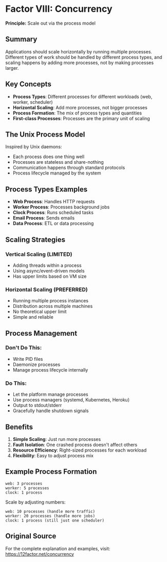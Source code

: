# Factor VIII: Concurrency

**Principle:** Scale out via the process model

## Summary

Applications should scale horizontally by running multiple processes. Different types of work should be handled by different process types, and scaling happens by adding more processes, not by making processes larger.

## Key Concepts

- **Process Types**: Different processes for different workloads (web, worker, scheduler)
- **Horizontal Scaling**: Add more processes, not bigger processes
- **Process Formation**: The mix of process types and quantities
- **First-class Processes**: Processes are the primary unit of scaling

## The Unix Process Model

Inspired by Unix daemons:
- Each process does one thing well
- Processes are stateless and share-nothing
- Communication happens through standard protocols
- Process lifecycle managed by the system

## Process Types Examples

- **Web Process**: Handles HTTP requests
- **Worker Process**: Processes background jobs
- **Clock Process**: Runs scheduled tasks
- **Email Process**: Sends emails
- **Data Process**: ETL or data processing

## Scaling Strategies

### Vertical Scaling (LIMITED)
- Adding threads within a process
- Using async/event-driven models
- Has upper limits based on VM size

### Horizontal Scaling (PREFERRED)
- Running multiple process instances
- Distribution across multiple machines
- No theoretical upper limit
- Simple and reliable

## Process Management

### Don't Do This:
- Write PID files
- Daemonize processes
- Manage process lifecycle internally

### Do This:
- Let the platform manage processes
- Use process managers (systemd, Kubernetes, Heroku)
- Output to stdout/stderr
- Gracefully handle shutdown signals

## Benefits

1. **Simple Scaling**: Just run more processes
2. **Fault Isolation**: One crashed process doesn't affect others
3. **Resource Efficiency**: Right-sized processes for each workload
4. **Flexibility**: Easy to adjust process mix

## Example Process Formation

```
web: 3 processes
worker: 5 processes
clock: 1 process
```

Scale by adjusting numbers:
```
web: 10 processes (handle more traffic)
worker: 20 processes (handle more jobs)
clock: 1 process (still just one scheduler)
```

## Original Source

For the complete explanation and examples, visit: https://12factor.net/concurrency
